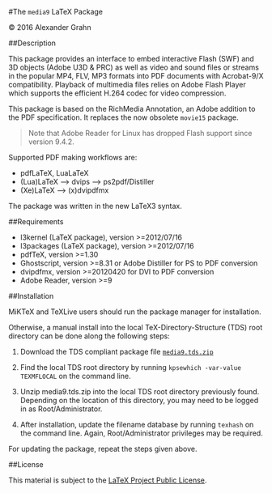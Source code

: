 #The `media9` LaTeX Package

© 2016 Alexander Grahn

##Description

This package provides an interface to embed interactive Flash (SWF) and 3D objects (Adobe U3D & PRC) as well as video and sound files or streams in the popular MP4, FLV, MP3 formats into PDF documents with Acrobat-9/X compatibility. Playback of multimedia files relies on Adobe Flash Player which supports the efficient H.264 codec for video compression.

This package is based on the RichMedia Annotation, an Adobe addition to the PDF specification. It replaces the now obsolete `movie15` package.

>Note that Adobe Reader for Linux has dropped Flash support since version 9.4.2.

Supported PDF making workflows are:
* pdfLaTeX, LuaLaTeX
* (Lua)LaTeX --> dvips --> ps2pdf/Distiller
* (Xe)LaTeX --> (x)dvipdfmx

The package was written in the new LaTeX3 syntax.

##Requirements

* l3kernel (LaTeX package), version >=2012/07/16
* l3packages (LaTeX package), version >=2012/07/16
* pdfTeX, version >=1.30
* Ghostscript, version >=8.31 or Adobe Distiller for PS to PDF conversion
* dvipdfmx, version >=20120420 for DVI to PDF conversion
* Adobe Reader, version >=9

##Installation

MiKTeX and TeXLive users should run the package manager for installation.

Otherwise, a manual install into the local TeX-Directory-Structure (TDS) root directory can be done along the following steps:

1. Download the TDS compliant package file [`media9.tds.zip`](http://mirror.ctan.org/install/macros/latex/contrib/media9.tds.zip)

2. Find the local TDS root directory by running `kpsewhich -var-value TEXMFLOCAL` on the command line.

3. Unzip media9.tds.zip into the local TDS root directory previously found. Depending on the location of this directory, you may need to be logged in as Root/Administrator.

4. After installation, update the filename database by running `texhash` on the command line. Again, Root/Administrator privileges may be required.

For updating the package, repeat the steps given above.

##License

This material is subject to the [LaTeX Project Public License](LICENSE).
